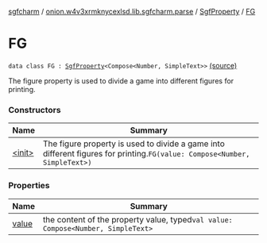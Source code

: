 [sgfcharm](../../../index.md) / [onion.w4v3xrmknycexlsd.lib.sgfcharm.parse](../../index.md) / [SgfProperty](../index.md) / [FG](./index.md)

# FG

`data class FG : `[`SgfProperty`](../index.md)`<Compose<Number, SimpleText>>` [(source)](https://github.com/w4v3/sgfcharm/tree/master/sgfcharm/src/main/java/onion/w4v3xrmknycexlsd/lib/sgfcharm/parse/SgfTree.kt#L259)

The figure property is used to divide a game into different figures for printing.

### Constructors

| Name | Summary |
|---|---|
| [&lt;init&gt;](-init-.md) | The figure property is used to divide a game into different figures for printing.`FG(value: Compose<Number, SimpleText>)` |

### Properties

| Name | Summary |
|---|---|
| [value](value.md) | the content of the property value, typed`val value: Compose<Number, SimpleText>` |
